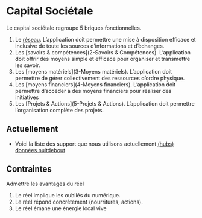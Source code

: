 
Capital Sociétale
===

Le capital sociétale regroupe 5 briques fonctionnelles.

1. Le [réseau](1-Réseau).
   L’application doit permettre une mise à disposition efficace et inclusive de toute les sources d’informations et d’échanges.
2. Les [savoirs & compétences](2-Savoirs & Compétences).
   L’application doit offrir des moyens simple et efficace pour organiser et transmettre les savoir.
3. Les [moyens matériels](3-Moyens matériels).
   L’application doit permettre de gérer collectivement des ressources d’ordre physique.
4. Les [moyens financiers](4-Moyens financiers).
   L’application doit permettre d’accéder à des moyens financiers pour réaliser des initiatives
5. Les [Projets & Actions](5-Projets & Actions).
   L’application doit permettre l’organisation complète des projets.

## Actuellement

- Voici la liste des support que nous utilisons actuellement 
[(hubs) données nuitdebout](https://www.mindmeister.com/fr/726853954/hubs-donn-es-nuitdebout)

## Contraintes

Admettre les avantages du réel

1. Le réel implique les oubliés du numérique.
2. Le réel répond concrètement (nourritures, actions).
3. Le réel émane une énergie local vive
